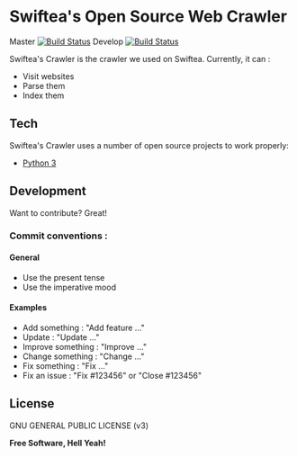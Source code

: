 # Swiftea's Open Source Web Crawler
Master
[![Build Status](https://travis-ci.org/Swiftea/Crawler.svg?branch=master)](https://travis-ci.org/Swiftea/Crawler)
Develop
[![Build Status](https://travis-ci.org/Swiftea/Crawler.svg?branch=develop)](https://travis-ci.org/Swiftea/Crawler)

Swiftea's Crawler is the crawler we used on Swiftea. Currently, it can :

  - Visit websites
  - Parse them
  - Index them

## Tech

Swiftea's Crawler uses a number of open source projects to work properly:

* [Python 3]

## Development

Want to contribute? Great!

### Commit conventions :

#### General
  - Use the present tense
  - Use the imperative mood

#### Examples
  - Add something : "Add feature ..."
  - Update : "Update ..."
  - Improve something : "Improve ..."
  - Change something : "Change ..."
  - Fix something : "Fix ..."
  - Fix an issue : "Fix #123456" or "Close #123456"

License
----

GNU GENERAL PUBLIC LICENSE (v3)

**Free Software, Hell Yeah!**

[Python 3]:https://www.python.org/
